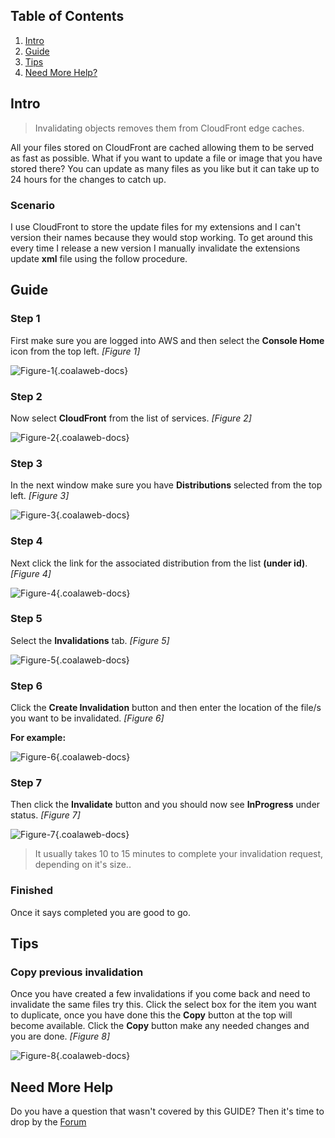 ## Table of Contents

1.  [Intro](#intro)
2.  [Guide](#guide)
5.  [Tips](#tips)
6.  [Need More Help?](#more-help)

## <a name="intro"></a>Intro

> Invalidating objects removes them from CloudFront edge caches.

All your files stored on CloudFront are cached allowing them to be served as fast as possible. What if you want to update a file or image that you have stored there? You can update as many files as you like but it can take up to 24 hours for the changes to catch up. 

### Scenario

I use CloudFront to store the update files for my extensions and I can't version their names because they would stop working. To get around this every time I release a new version I manually invalidate the extensions update **xml** file using the follow procedure. 

## <a name="guide"></a>Guide

### Step 1 

First make sure you are logged into AWS and then select the **Console Home** icon from the top left. *\[Figure 1\]*

![Figure-1](http://cdn.coalaweb.com/images/docs/aws/cf-invalidations/cf-invalidations-1.png "Figure-1"){.coalaweb-docs}

### Step 2

Now select **CloudFront** from the list of services. *\[Figure 2\]*

![Figure-2](http://cdn.coalaweb.com/images/docs/aws/cf-invalidations/cf-invalidations-2.png "Figure-2"){.coalaweb-docs}

### Step 3

In the next window make sure you have **Distributions** selected from the top left. *\[Figure 3\]*

![Figure-3](http://cdn.coalaweb.com/images/docs/aws/cf-invalidations/cf-invalidations-3.png "Figure-3"){.coalaweb-docs}

### Step 4

Next click the link for the associated distribution from the list **(under id)**. *\[Figure 4\]*

![Figure-4](http://cdn.coalaweb.com/images/docs/aws/cf-invalidations/cf-invalidations-4.png "Figure-4"){.coalaweb-docs}

### Step 5

Select the **Invalidations** tab. *\[Figure 5\]*

![Figure-5](http://cdn.coalaweb.com/images/docs/aws/cf-invalidations/cf-invalidations-5.png "Figure-5"){.coalaweb-docs}

### Step 6

Click the **Create Invalidation** button and then enter the location of the file/s you want to be invalidated. *\[Figure 6\]*

**For example:**

![Figure-6](http://cdn.coalaweb.com/images/docs/aws/cf-invalidations/cf-invalidations-6.png "Figure-6"){.coalaweb-docs}

### Step 7

Then click the **Invalidate** button and you should now see **InProgress** under status. *\[Figure 7\]*

![Figure-7](http://cdn.coalaweb.com/images/docs/aws/cf-invalidations/cf-invalidations-7.png "Figure-7"){.coalaweb-docs}

> It usually takes 10 to 15 minutes to complete your invalidation request, depending on it's size..

### Finished

Once it says completed you are good to go.

## <a name="tips"></a>Tips

### Copy previous invalidation

Once you have created a few invalidations if you come back and need to invalidate the same files try this. Click the select box for the item you want to duplicate, once you have done this the **Copy** button at the top will become available. Click the **Copy** button make any needed changes and you are done. *\[Figure 8\]*

![Figure-8](http://cdn.coalaweb.com/images/docs/aws/cf-invalidations/cf-invalidations-8.png "Figure-8"){.coalaweb-docs}

## <a name="more-help"></a>Need More Help

<div class="uk-alert">Do you have a question that wasn't covered by this GUIDE? Then it's time to drop by the <a href="http://coalaweb.com/forum/index" target="_self">Forum</a></div>
